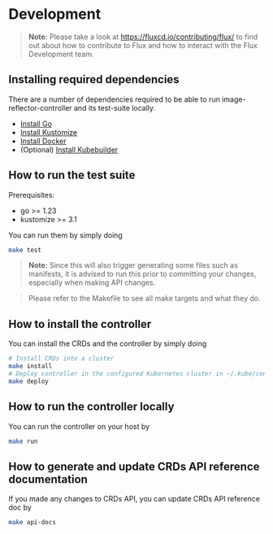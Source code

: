 # Development

> **Note:** Please take a look at <https://fluxcd.io/contributing/flux/>
> to find out about how to contribute to Flux and how to interact with the
> Flux Development team.

## Installing required dependencies
There are a number of dependencies required to be able to run image-reflector-controller and its test-suite locally. 
* [Install Go](https://golang.org/doc/install)
* [Install Kustomize](https://kubectl.docs.kubernetes.io/installation/kustomize/)
* [Install Docker](https://docs.docker.com/engine/install/)
* (Optional) [Install Kubebuilder](https://book.kubebuilder.io/quick-start.html)

## How to run the test suite

Prerequisites:
* go >= 1.23
* kustomize >= 3.1

You can run them by simply doing

```bash
make test
```

> **Note:** Since this will also trigger generating some files such as manifests, it is advised to run this prior to committing your changes, especially when making API changes.

> Please refer to the Makefile to see all make targets and what they do.

## How to install the controller

You can install the CRDs and the controller by simply doing

```bash
# Install CRDs into a cluster
make install
# Deploy controller in the configured Kubernetes cluster in ~/.kube/config
make deploy
```

## How to run the controller locally

You can run the controller on your host by

```bash
make run
```

## How to generate and update CRDs API reference documentation

If you made any changes to CRDs API, you can update CRDs API reference doc by

```bash
make api-docs
```